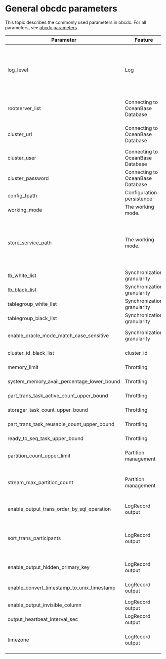 # General obcdc parameters

This topic describes the commonly used parameters in obcdc. For all parameters, see [obcdc parameters](../2.obcdc-parameters/2.obcdc-configuration-items.md).

| Parameter | Feature | Description |
|--------------------------------------------|--------------|---------------------------------------------------------------------------------------------------------------------------------------------------|
| log_level | Log | The log level, which can be adjusted based on the module. For example, you can set the log level as `TLOG.FETCHER:DEBUG` and `TLOG:COMMITTER:ERROR`.  You can control the log level for the FETCHER, PARSER, FORMATTER, SEQUENCER, and COMMITTER modules. You must add the `TLOG.` prefix to each module.  |
| rootserver_list | Connecting to OceanBase Database | The list of servers where Root Service is running, in the `server_ip:server_rpc_port:server_sql_port` format.  |
| cluster_url | Connecting to OceanBase Database | If OceanBase Database has a cluster URL, obcdc uses this URL to obtain the RootServer information. High availability is supported for servers.  |
| cluster_user | Connecting to OceanBase Database | The user in the sys tenant. This user must have the read privilege on internal tables.  |
| cluster_password | Connecting to OceanBase Database | The password of the preceding user in the sys tenant.  |
| config_fpath | Configuration persistence | All obcdc configuration information will be dumped into this file.  |
| working_mode | The working mode. | The default working mode is the persistence mode.  |
| store_service_path | The working mode. | The path where persistent data is stored. This parameter takes effect only in persistence mode.  Relative path: The persistent data is stored in a relative path in the path of the process that calls obcdc.  Absolute path: The persistent data is stored in the specified absolute path, such as `store_service_path=/data/1`.  |
| tb_white_list | Synchronization granularity | The allowlist of tables to be synchronized.  |
| tb_black_list | Synchronization granularity | The blocklist of the tables that will not be synchronized.  |
| tablegroup_white_list | Synchronization granularity | The allowlist of table groups to be synchronized.  |
| tablegroup_black_list | Synchronization granularity | The blocklist of table groups that will not be synchronized.  |
| enable_oracle_mode_match_case_sensitive | Synchronization granularity | The case sensitivity of tenants against the blocklist or allowlist in Oracle mode of OceanBase Database.  |
| cluster_id_black_list | cluster_id | The blocklist of cluster IDs for synchronization.  |
| memory_limit | Throttling | The memory threshold for triggering throttling in obcdc.  |
| system_memory_avail_percentage_lower_bound | Throttling | The lower limit of the available system memory, in percentage.  |
| part_trans_task_active_count_upper_bound | Throttling | The maximum number of active partition transactions.  |
| storager_task_count_upper_bound | Throttling | The throttling threshold of the number of tasks to be persisted by the storager module.  |
| part_trans_task_reusable_count_upper_bound | Throttling | The maximum number of partition transactions to reuse.  |
| ready_to_seq_task_upper_bound | Throttling | The maximum number of tasks to be sequenced.  |
| partition_count_upper_limit | Partition management | The maximum number of partitions allowed for synchronization on the obcdc instance. Default value: 2000000.  |
| stream_max_partition_count | Partition management | The maximum number of partitions allowed for a log stream. The default value is 5,000. You can set this parameter to a lower value to significantly improve the synchronization efficiency on hotspot partitions.  |
| enable_output_trans_order_by_sql_operation | LogRecord output | Specifies whether to return data rows in the transaction in the order that the SQL statements are executed.  |
| sort_trans_participants | LogRecord output | Specifies whether to sort statements by the distributed transaction participant. You can maintain a stable row data output sequence by setting this parameter and the `enable_output_trans_order_by_sql_operation` parameter.  |
| enable_output_hidden_primary_key | LogRecord output | Specifies whether to return the hidden primary key columns of tables without primary keys.  |
| enable_convert_timestamp_to_unix_timestamp | LogRecord output | Specifies whether to convert a timestamp to a UNIX integer value. The default format is `YYYY-MM-DD HH:MM:SS`.  |
| enable_output_invisible_column | LogRecord output | Specifies whether to return the hidden columns.  |
| output_heartbeat_interval_sec | LogRecord output | The time interval for generating the information about security checkpoints.  |
| timezone | LogRecord output | The time zone of obcdc. The time of the specified time zone is displayed when data of the timestamp_with_local_timezone type is synchronized.  |
